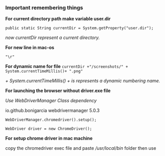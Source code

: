 ### Important remembering things

**For current directory path make variable user.dir**

`public static String currentDir = System.getProperty("user.dir");`

*now currentDir represent a current directory.*

**For new line in mac-os**

`"\r"`

**For dynamic name for file**
`currentDir +"/screenshots/" + System.currentTimeMillis()+ ".png"`

*+ System.currentTimeMillis() + is represents a dynamic numbering name.*

**For launching the browser without driver.exe file**

*Use WebDriverManager Class dependency*

<dependency>
	<groupId>io.github.bonigarcia</groupId>
	<artifactId>webdrivermanager</artifactId>
	<version>5.0.3</version>
</dependency>

`WebDriverManager.chromedriver().setup();`

`WebDriver driver = new ChromeDriver();` 


**For setup chrome driver in mac machine**

copy the chromedriver exec file and paste */usr/local/bin* folder then use